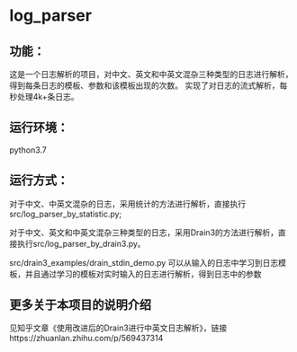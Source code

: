 # log_parser
## 功能：
这是一个日志解析的项目，对中文、英文和中英文混杂三种类型的日志进行解析，得到每条日志的模板、参数和该模板出现的次数。
实现了对日志的流式解析，每秒处理4k+条日志。

## 运行环境：
python3.7

## 运行方式：
对于中文、中英文混杂的日志，采用统计的方法进行解析，直接执行src/log_parser_by_statistic.py;

对于中文、英文和中英文混杂三种类型的日志，采用Drain3的方法进行解析，直接执行src/log_parser_by_drain3.py。

src/drain3_examples/drain_stdin_demo.py 可以从输入的日志中学习到日志模板，并且通过学习的模板对实时输入的日志进行解析，得到日志中的参数

## 更多关于本项目的说明介绍
见知乎文章《使用改进后的Drain3进行中英文日志解析》，链接https://zhuanlan.zhihu.com/p/569437314


